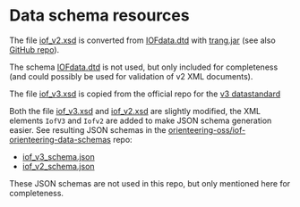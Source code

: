 # Data schema resources

The file [iof_v2.xsd](./iof_v2.xsd) is converted from [IOFdata.dtd](./IOFdata.dtd)
with [trang.jar](https://relaxng.org/jclark/trang-manual.html) (see also 
[GitHub repo](https://github.com/relaxng/jing-trang)).

The schema [IOFdata.dtd](./IOFdata.dtd) is not used, but only included for completeness
(and could possibly be used for validation of v2 XML documents).

The file [iof_v3.xsd](./iof_v3.xsd) is copied from the official repo for the
[v3 datastandard](https://github.com/international-orienteering-federation/datastandard-v3)

Both the file [iof_v3.xsd](./iof_v3.xsd) and [iof_v2.xsd](./iof_v2.xsd) are slightly modified,
the XML elements `IofV3` and `Iofv2` are added to make JSON schema generation easier. See
resulting JSON schemas in the
[orienteering-oss/iof-orienteering-data-schemas](https://github.com/orienteering-oss/iof-orienteering-data-schemas)
repo:

* [iof_v3_schema.json](https://github.com/orienteering-oss/iof-orienteering-data-schemas/blob/main/iof_v3_schema.json)
* [iof_v2_schema.json](https://github.com/orienteering-oss/iof-orienteering-data-schemas/blob/main/iof_v2_schema.json)

These JSON schemas are not used in this repo, but only mentioned here for completeness.
